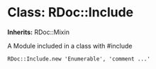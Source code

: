 # Class: RDoc::Include
**Inherits:** RDoc::Mixin
    

A Module included in a class with #include

    RDoc::Include.new 'Enumerable', 'comment ...'



